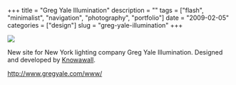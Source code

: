 +++
title = "Greg Yale Illumination"
description = ""
tags = ["flash", "minimalist", "navigation", "photography", "portfolio"]
date = "2009-02-05"
categories = ["design"]
slug = "greg-yale-illumination"
+++


 

  <div id="screens-thumbs" class="clearfix">
    <div class="txt-center" id="design-submission"><a href="http://www.gregyale.com/www/"><img id='bluga-thumbnail-1485' class='bluga-thumbnail large' src='/media/bluga/
wt498b90f01c0fc_0.jpg'/></a></div>  
  </div>   
<p>New site for New York lighting company Greg Yale Illumination. Designed and developed by <a target="_blank" href="http://www.knowawall.com/">Knowawall</a>.</p>
<p><a href="http://www.gregyale.com/www/">http://www.gregyale.com/www/</a></p>




